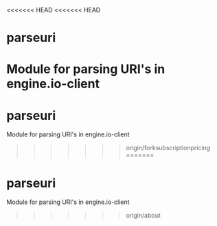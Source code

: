 <<<<<<< HEAD
<<<<<<< HEAD
# parseuri
Module for parsing URI's in engine.io-client
=======
# parseuri
Module for parsing URI's in engine.io-client
>>>>>>> origin/forksubscriptionpricing
=======
# parseuri
Module for parsing URI's in engine.io-client
>>>>>>> origin/about
